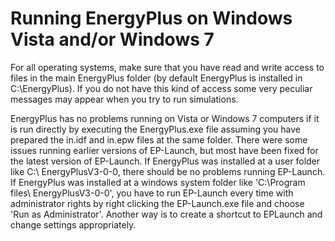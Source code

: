 # Running EnergyPlus on Windows Vista and/or Windows 7

For all operating systems, make sure that you have read and write access to files in the main EnergyPlus folder (by default EnergyPlus is installed in C:\\EnergyPlus<version>). If you do not have this kind of access some very peculiar messages may appear when you try to run simulations.

EnergyPlus has no problems running on Vista or Windows 7 computers if it is run directly by executing the EnergyPlus.exe file assuming you have prepared the in.idf and in.epw files at the same folder. There were some issues running earlier versions of EP-Launch, but most have been fixed for the latest version of EP-Launch. If EnergyPlus was installed at a user folder like C:\\ EnergyPlusV3-0-0, there should be no problems running EP-Launch. If EnergyPlus was installed at a windows system folder like 'C:\\Program files\\ EnergyPlusV3-0-0', you have to run EP-Launch every time with administrator rights by right clicking the EP-Launch.exe file and choose 'Run as Administrator'. Another way is to create a shortcut to EPLaunch and change settings appropriately.